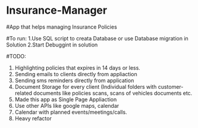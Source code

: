 # Insurance-Manager

#App that helps managing Insurance Policies


#To run:
  1.Use SQL script to creata Database or use Database migration in Solution
  2.Start Debuggint in solution
  
#TODO:
<ol>
<li> Highlighting policies that expires in 14 days or less.
<li> Sending emails to clients directly from appliaction
<li> Sending sms reminders directly from application
<li> Document Storage for every client (Individual folders with customer-related documents like policies scans, scans of vehicles documents etc. 
<li> Made this app as Single Page Appliaction
<li> Use other APIs like google maps, calendar
<li> Calendar with planned events/meetings/calls.
<li> Heavy refactor
</ol>
